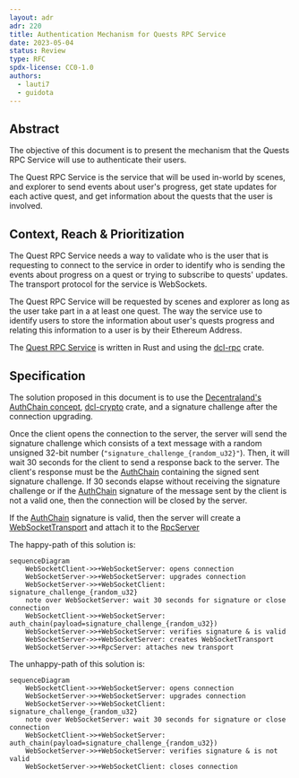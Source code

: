 ```yaml
---
layout: adr
adr: 220
title: Authentication Mechanism for Quests RPC Service
date: 2023-05-04
status: Review
type: RFC
spdx-license: CC0-1.0
authors:
  - lauti7
  - guidota
---
```


## Abstract

The objective of this document is to present the mechanism that the Quests RPC Service will use to authenticate their users.

The Quest RPC Service is the service that will be used in-world by scenes, and explorer to send events about user's progress, get state updates for each active quest, and get information about the quests that the user is involved. 

## Context, Reach & Prioritization

The Quest RPC Service needs a way to validate who is the user that is requesting to connect to the service in order to identify who is sending the events about progress on a quest or trying to subscribe to quests' updates. The transport protocol for the service is WebSockets. 

The Quest RPC Service will be requested by scenes and explorer as long as the user take part in a at least one quest. The way the service use to identify users to store the information about user's quests progress and relating this information to a user is by their Ethereum Address. 

The [Quest RPC Service](https://github.com/decentraland/quests/tree/main/crates/server/src/rpc) is written in Rust and using the [dcl-rpc](https://github.com/decentraland/rpc-rust) crate. 

## Specification

The solution proposed in this document is to use the [Decentraland's AuthChain concept](https://docs.decentraland.org/contributor/auth/authchain/), [dcl-crypto](https://github.com/decentraland/decentraland-crypto-rust) crate, and a signature challenge after the connection upgrading. 

Once the client opens the connection to the server, the server will send the signature challenge which consists of a text message with a random unsigned 32-bit number (`"signature_challenge_{random_u32}"`). Then, it will wait 30 seconds for the client to send a response back to the server. The client's response must be the [AuthChain](https://docs.decentraland.org/contributor/auth/authchain/) containing the signed sent signature challenge. If 30 seconds elapse without receiving the signature challenge or if the [AuthChain](https://docs.decentraland.org/contributor/auth/authchain/) signature of the message sent by the client is not a valid one, then the connection will be closed by the server. 

If the [AuthChain](https://docs.decentraland.org/contributor/auth/authchain/) signature is valid, then the server will create a [WebSocketTransport](https://docs.rs/dcl-rpc/latest/dcl_rpc/transports/index.html) and attach it to the [RpcServer](https://docs.rs/dcl-rpc/latest/dcl_rpc/server/index.html)

The happy-path of this solution is: 
```mermaid
sequenceDiagram
    WebSocketClient->>+WebSocketServer: opens connection
    WebSocketServer->>+WebSocketServer: upgrades connection
    WebSocketServer->>+WebSocketClient: signature_challenge_{random_u32}
    note over WebSocketServer: wait 30 seconds for signature or close connection
    WebSocketClient->>+WebSocketServer: auth_chain(payload=signature_challenge_{random_u32})
    WebSocketServer->>+WebSocketServer: verifies signature & is valid
    WebSocketServer->>+WebSocketServer: creates WebSocketTransport
    WebSocketServer->>+RpcServer: attaches new transport
```


The unhappy-path of this solution is: 
```mermaid
sequenceDiagram
    WebSocketClient->>+WebSocketServer: opens connection
    WebSocketServer->>+WebSocketServer: upgrades connection
    WebSocketServer->>+WebSocketClient: signature_challenge_{random_u32}
    note over WebSocketServer: wait 30 seconds for signature or close connection
    WebSocketClient->>+WebSocketServer: auth_chain(payload=signature_challenge_{random_u32})
    WebSocketServer->>+WebSocketServer: verifies signature & is not valid
    WebSocketServer->>+WebSocketClient: closes connection
```


